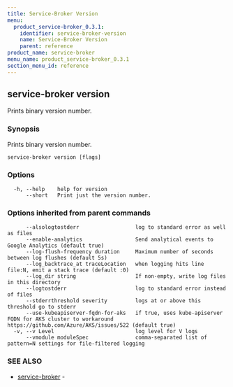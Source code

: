 ```yaml
---
title: Service-Broker Version
menu:
  product_service-broker_0.3.1:
    identifier: service-broker-version
    name: Service-Broker Version
    parent: reference
product_name: service-broker
menu_name: product_service-broker_0.3.1
section_menu_id: reference
---
```

## service-broker version

Prints binary version number.

### Synopsis

Prints binary version number.

```
service-broker version [flags]
```

### Options

```
  -h, --help    help for version
      --short   Print just the version number.
```

### Options inherited from parent commands

```
      --alsologtostderr                  log to standard error as well as files
      --enable-analytics                 Send analytical events to Google Analytics (default true)
      --log-flush-frequency duration     Maximum number of seconds between log flushes (default 5s)
      --log_backtrace_at traceLocation   when logging hits line file:N, emit a stack trace (default :0)
      --log_dir string                   If non-empty, write log files in this directory
      --logtostderr                      log to standard error instead of files
      --stderrthreshold severity         logs at or above this threshold go to stderr
      --use-kubeapiserver-fqdn-for-aks   if true, uses kube-apiserver FQDN for AKS cluster to workaround https://github.com/Azure/AKS/issues/522 (default true)
  -v, --v Level                          log level for V logs
      --vmodule moduleSpec               comma-separated list of pattern=N settings for file-filtered logging
```

### SEE ALSO

* [service-broker](/docs/reference/service-broker.md)	 - 

